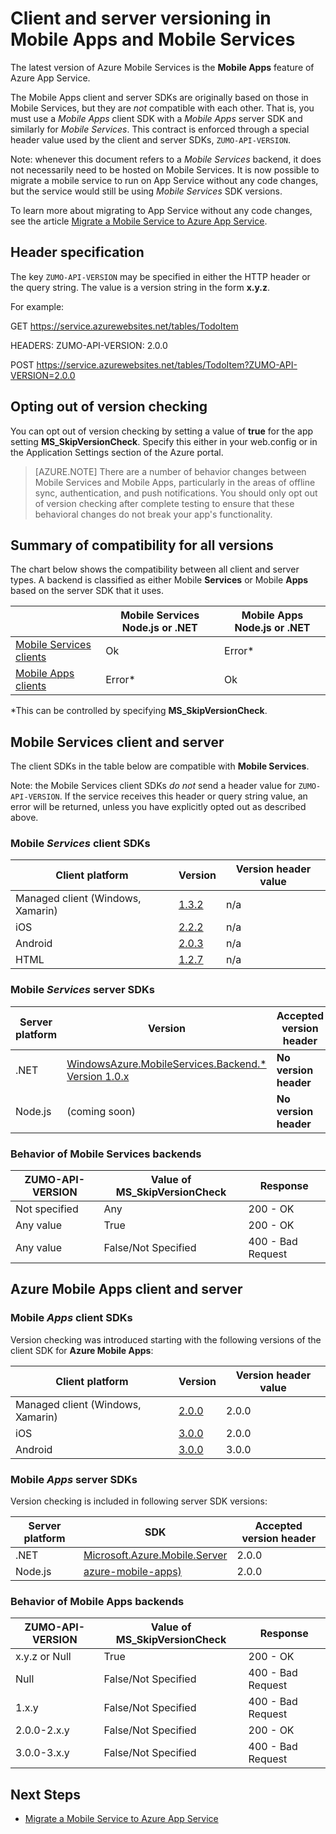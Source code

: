 <properties
  pageTitle="Client and server SDK versioning in Mobile Apps and Mobile Services | Azure App Service"
  description="List of client SDKs and compatibility with server SDK versions for Mobile Services and Azure Mobile Apps"
  services="app-service\mobile"
  documentationCenter=""
  authors="adrianhall"
  manager="erikre"
  editor=""/>

<tags
  ms.service="app-service-mobile"
  ms.workload="mobile"
  ms.tgt_pltfrm="mobile-multiple"
  ms.devlang="dotnet"
  ms.topic="article"
  ms.date="10/01/2016"
  ms.author="adrianha"/>

# <a name="client-and-server-versioning-in-mobile-apps-and-mobile-services"></a>Client and server versioning in Mobile Apps and Mobile Services

The latest version of Azure Mobile Services is the **Mobile Apps** feature of Azure App Service.

The Mobile Apps client and server SDKs are originally based on those in Mobile Services, but they are *not* compatible with each other.
That is, you must use a *Mobile Apps* client SDK with a *Mobile Apps* server SDK and similarly for *Mobile Services*. This contract is enforced through a special header value used by the client and server SDKs, `ZUMO-API-VERSION`.

Note: whenever this document refers to a *Mobile Services* backend, it does not necessarily need to be hosted on Mobile Services. It is now possible to migrate a mobile service to run on App Service without any code changes, but the service would still be using *Mobile Services*  SDK versions.

To learn more about migrating to App Service without any code changes, see the article [Migrate a Mobile Service to Azure App Service].

## <a name="header-specification"></a>Header specification

The key `ZUMO-API-VERSION` may be specified in either the HTTP header or the query string. The value is a version string in the form **x.y.z**.

For example:

GET https://service.azurewebsites.net/tables/TodoItem

HEADERS: ZUMO-API-VERSION: 2.0.0

POST https://service.azurewebsites.net/tables/TodoItem?ZUMO-API-VERSION=2.0.0

## <a name="opting-out-of-version-checking"></a>Opting out of version checking

You can opt out of version checking by setting a value of **true** for the app setting **MS_SkipVersionCheck**. Specify this either in your web.config or in the Application Settings section of the Azure portal.

> [AZURE.NOTE] There are a number of behavior changes between Mobile Services and Mobile Apps, particularly in the areas of offline sync, authentication, and push notifications. You should only opt out of version checking after complete testing to ensure that these behavioral changes do not break your app's functionality.

## <a name="summary-of-compatibility-for-all-versions"></a>Summary of compatibility for all versions

The chart below shows the compatibility between all client and server types. A backend is classified as either Mobile **Services** or Mobile **Apps** based on the server SDK that it uses.

|                           | **Mobile Services** Node.js or .NET | **Mobile Apps** Node.js or .NET |
| ----------                | -----------------------             |   ----------------              |
| [Mobile Services clients] | Ok                                  | Error\*                         |
| [Mobile Apps clients]     | Error\*                             | Ok                              |

\*This can be controlled by specifying **MS_SkipVersionCheck**.


<!-- IMPORTANT!  The anchors for Mobile Services and Mobile Apps MUST be 1.0.0 and 2.0.0 respectively, since there is an exception error message that uses those anchors. -->

<!-- NOTE: the fwlink to this document is http://go.microsoft.com/fwlink/?LinkID=690568 -->

## <a name="1.0.0"></a>Mobile Services client and server

The client SDKs in the table below are compatible with **Mobile Services**.

Note: the Mobile Services client SDKs *do not* send a header value for `ZUMO-API-VERSION`. If the service receives this header or query string value, an error will be returned, unless you have explicitly opted out as described above.

### <a name="MobileServicesClients"></a>Mobile *Services* client SDKs

| Client platform                   | Version                                                                   | Version header value |
| -------------------               | ------------------------                                                  | -------------------  |
| Managed client (Windows, Xamarin) | [1.3.2](https://www.nuget.org/packages/WindowsAzure.MobileServices/1.3.2) | n/a                  |
| iOS                               | [2.2.2](http://aka.ms/gc6fex)                                             | n/a                  |
| Android                           | [2.0.3](https://go.microsoft.com/fwLink/?LinkID=280126)                   | n/a                  |
| HTML                              | [1.2.7](http://ajax.aspnetcdn.com/ajax/mobileservices/MobileServices.Web-1.2.7.min.js) | n/a     |

### <a name="mobile-services-server-sdks"></a>Mobile *Services* server SDKs

| Server platform  | Version                                                                                                        | Accepted version header |
| ---------------- | ------------------------------------------------------------                                                   | ----------------------- |
| .NET             | [WindowsAzure.MobileServices.Backend.* Version 1.0.x](https://www.nuget.org/packages/WindowsAzure.MobileServices.Backend/) | **No version header** |
| Node.js          | (coming soon)                        | **No version header** |

<!-- TODO: add Node npm version -->

### <a name="behavior-of-mobile-services-backends"></a>Behavior of Mobile Services backends

| ZUMO-API-VERSION | Value of MS_SkipVersionCheck | Response |
| ---------------- | ---------------------------- | -------- |
| Not specified    | Any                          | 200 - OK |
| Any value        | True                         | 200 - OK |
| Any value        | False/Not Specified          | 400 - Bad Request |

## <a name="2.0.0"></a>Azure Mobile Apps client and server

### <a name="MobileAppsClients"></a>Mobile *Apps* client SDKs

Version checking was introduced starting with the following versions of the client SDK for **Azure Mobile Apps**:

| Client platform                   | Version                   | Version header value |
| -------------------               | ------------------------  | -----------------    |
| Managed client (Windows, Xamarin) | [2.0.0](https://www.nuget.org/packages/Microsoft.Azure.Mobile.Client/2.0.0) | 2.0.0 |
| iOS                               | [3.0.0](http://go.microsoft.com/fwlink/?LinkID=529823) | 2.0.0  |
| Android                           | [3.0.0](http://go.microsoft.com/fwlink/?LinkID=717033&clcid=0x409) | 3.0.0 |

<!-- TODO: add HTML version when released -->

### <a name="mobile-apps-server-sdks"></a>Mobile *Apps* server SDKs

Version checking is included in following server SDK versions:

| Server platform  | SDK                                                                                                        | Accepted version header |
| ---------------- | ------------------------------------------------------------                                                   | ----------------------- |
| .NET             | [Microsoft.Azure.Mobile.Server](https://www.nuget.org/packages/Microsoft.Azure.Mobile.Server/) | 2.0.0 |
| Node.js          | [azure-mobile-apps)](https://www.npmjs.com/package/azure-mobile-apps)                         | 2.0.0 |

### <a name="behavior-of-mobile-apps-backends"></a>Behavior of Mobile Apps backends

| ZUMO-API-VERSION | Value of MS_SkipVersionCheck | Response |
| ---------------- | ---------------------------- | -------- |
| x.y.z or Null    | True                         | 200 - OK |
| Null             | False/Not Specified          | 400 - Bad Request |
| 1.x.y            | False/Not Specified          | 400 - Bad Request |
| 2.0.0-2.x.y      | False/Not Specified          | 200 - OK |
| 3.0.0-3.x.y      | False/Not Specified          | 400 - Bad Request |


## <a name="next-steps"></a>Next Steps

- [Migrate a Mobile Service to Azure App Service]


[Mobile Services clients]: #MobileServicesClients
[Mobile Apps clients]: #MobileAppsClients


[Mobile App Server SDK]: http://www.nuget.org/packages/microsoft.azure.mobile.server
[Migrate a Mobile Service to Azure App Service]: app-service-mobile-migrating-from-mobile-services.md

